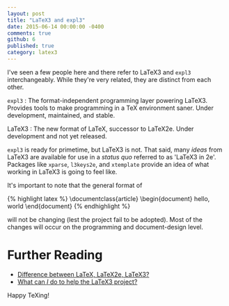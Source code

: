 ```yaml
---
layout: post
title: "LaTeX3 and expl3"
date: 2015-06-14 00:00:00 -0400
comments: true
github: 6
published: true
category: latex3
---
```


I've seen a few people here and there refer to LaTeX3 and `expl3`
interchangeably.  While they're very related, they are distinct from
each other.

`expl3`
: The format-independent programming layer powering LaTeX3.  Provides
tools to make programming in a TeX environment saner.  Under
development, maintained, and stable.

LaTeX3
: The new format of LaTeX, successor to LaTeX2e.  Under development
and not yet released.

`expl3` is ready for primetime, but LaTeX3 is not.  That said, many
*ideas* from LaTeX3 are available for use in a *status quo* referred
to as 'LaTeX3 in 2e'.  Packages like `xparse`, `l3keys2e`, and
`xtemplate` provide an idea of what working in LaTeX3 is going to feel
like.

It's important to note that the general format of

{% highlight latex %}
\documentclass{article}
\begin{document}
hello, world
\end{document}
{% endhighlight %}

will not be changing (lest the project fail to be adopted).  Most of
the changes will occur on the programming and document-design level.

# Further Reading

* [Difference between LaTeX, LaTeX2e, LaTeX3?][l-2e-3]
* [What can *I* do to help the LaTeX3 project?][l3-help]

Happy TeXing!

[l-2e-3]: http://tex.stackexchange.com/q/13541/17423
[l3-help]: http://tex.stackexchange.com/a/46427/17423
